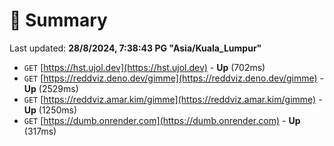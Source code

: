 # 📖 Summary
Last updated: **28/8/2024, 7:38:43 PG "Asia/Kuala_Lumpur"**

- `GET` [https://hst.ujol.dev](https://hst.ujol.dev) - **Up** (702ms)
- `GET` [https://reddviz.deno.dev/gimme](https://reddviz.deno.dev/gimme) - **Up** (2529ms)
- `GET` [https://reddviz.amar.kim/gimme](https://reddviz.amar.kim/gimme) - **Up** (1250ms)
- `GET` [https://dumb.onrender.com](https://dumb.onrender.com) - **Up** (317ms)
